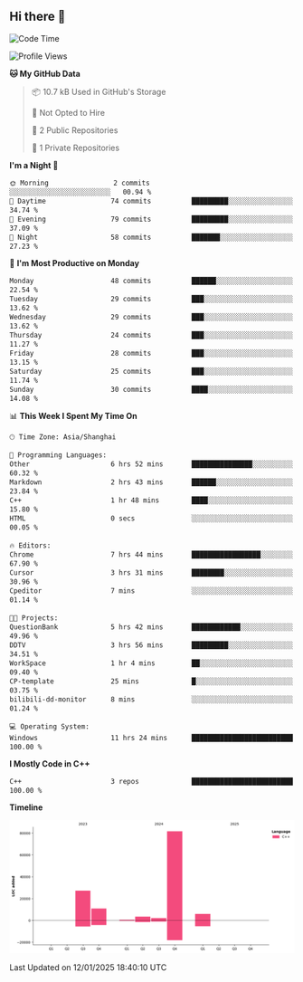 ## Hi there 👋

<!--
**hh2048/hh2048** is a ✨ _special_ ✨ repository because its `README.md` (this file) appears on your GitHub profile.

Here are some ideas to get you started:

- 🔭 I’m currently working on ...
- 🌱 I’m currently learning ...
- 👯 I’m looking to collaborate on ...
- 🤔 I’m looking for help with ...
- 💬 Ask me about ...
- 📫 How to reach me: ...
- 😄 Pronouns: ...
- ⚡ Fun fact: ...
-->

<!--START_SECTION:waka-->
![Code Time](http://img.shields.io/badge/Code%20Time-1%2C062%20hrs%2057%20mins-blue)

![Profile Views](http://img.shields.io/badge/Profile%20Views-15-blue)

**🐱 My GitHub Data** 

> 📦 10.7 kB Used in GitHub's Storage 
 > 
> 🚫 Not Opted to Hire
 > 
> 📜 2 Public Repositories 
 > 
> 🔑 1 Private Repositories 
 > 
**I'm a Night 🦉** 

```text
🌞 Morning                2 commits           ░░░░░░░░░░░░░░░░░░░░░░░░░   00.94 % 
🌆 Daytime                74 commits          █████████░░░░░░░░░░░░░░░░   34.74 % 
🌃 Evening                79 commits          █████████░░░░░░░░░░░░░░░░   37.09 % 
🌙 Night                  58 commits          ███████░░░░░░░░░░░░░░░░░░   27.23 % 
```
📅 **I'm Most Productive on Monday** 

```text
Monday                   48 commits          ██████░░░░░░░░░░░░░░░░░░░   22.54 % 
Tuesday                  29 commits          ███░░░░░░░░░░░░░░░░░░░░░░   13.62 % 
Wednesday                29 commits          ███░░░░░░░░░░░░░░░░░░░░░░   13.62 % 
Thursday                 24 commits          ███░░░░░░░░░░░░░░░░░░░░░░   11.27 % 
Friday                   28 commits          ███░░░░░░░░░░░░░░░░░░░░░░   13.15 % 
Saturday                 25 commits          ███░░░░░░░░░░░░░░░░░░░░░░   11.74 % 
Sunday                   30 commits          ████░░░░░░░░░░░░░░░░░░░░░   14.08 % 
```


📊 **This Week I Spent My Time On** 

```text
🕑︎ Time Zone: Asia/Shanghai

💬 Programming Languages: 
Other                    6 hrs 52 mins       ███████████████░░░░░░░░░░   60.32 % 
Markdown                 2 hrs 43 mins       ██████░░░░░░░░░░░░░░░░░░░   23.84 % 
C++                      1 hr 48 mins        ████░░░░░░░░░░░░░░░░░░░░░   15.80 % 
HTML                     0 secs              ░░░░░░░░░░░░░░░░░░░░░░░░░   00.05 % 

🔥 Editors: 
Chrome                   7 hrs 44 mins       █████████████████░░░░░░░░   67.90 % 
Cursor                   3 hrs 31 mins       ████████░░░░░░░░░░░░░░░░░   30.96 % 
Cpeditor                 7 mins              ░░░░░░░░░░░░░░░░░░░░░░░░░   01.14 % 

🐱‍💻 Projects: 
QuestionBank             5 hrs 42 mins       ████████████░░░░░░░░░░░░░   49.96 % 
DDTV                     3 hrs 56 mins       █████████░░░░░░░░░░░░░░░░   34.51 % 
WorkSpace                1 hr 4 mins         ██░░░░░░░░░░░░░░░░░░░░░░░   09.40 % 
CP-template              25 mins             █░░░░░░░░░░░░░░░░░░░░░░░░   03.75 % 
bilibili-dd-monitor      8 mins              ░░░░░░░░░░░░░░░░░░░░░░░░░   01.24 % 

💻 Operating System: 
Windows                  11 hrs 24 mins      █████████████████████████   100.00 % 
```

**I Mostly Code in C++** 

```text
C++                      3 repos             █████████████████████████   100.00 % 
```



**Timeline**

![Lines of Code chart](https://raw.githubusercontent.com/hh2048/hh2048/main/assets/bar_graph.png)


 Last Updated on 12/01/2025 18:40:10 UTC
<!--END_SECTION:waka-->
